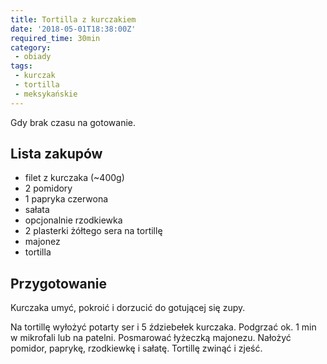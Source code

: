 ```yaml
---
title: Tortilla z kurczakiem
date: '2018-05-01T18:38:00Z'
required_time: 30min
category:
 - obiady
tags:
 - kurczak
 - tortilla
 - meksykańskie
---
```


Gdy brak czasu na gotowanie.

<!---- splitter ---->

## Lista zakupów

- filet z kurczaka (~400g)
- 2 pomidory
- 1 papryka czerwona
- sałata
- opcjonalnie rzodkiewka
- 2 plasterki żółtego sera na tortillę
- majonez
- tortilla

<!---- splitter ---->

## Przygotowanie

Kurczaka umyć, pokroić i dorzucić do gotującej się zupy.

Na tortillę wyłożyć potarty ser i 5 ździebełek kurczaka. Podgrzać ok. 1 min w mikrofali lub na patelni.
Posmarować łyżeczką majonezu.
Nałożyć pomidor, paprykę, rzodkiewkę i sałatę.
Tortillę zwinąć i zjeść.
